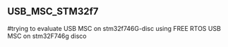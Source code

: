 ## USB_MSC_STM32f7
#trying to evaluate USB MSC on stm32f746G-disc using FREE RTOS
USB MSC on stm32F746g disco
